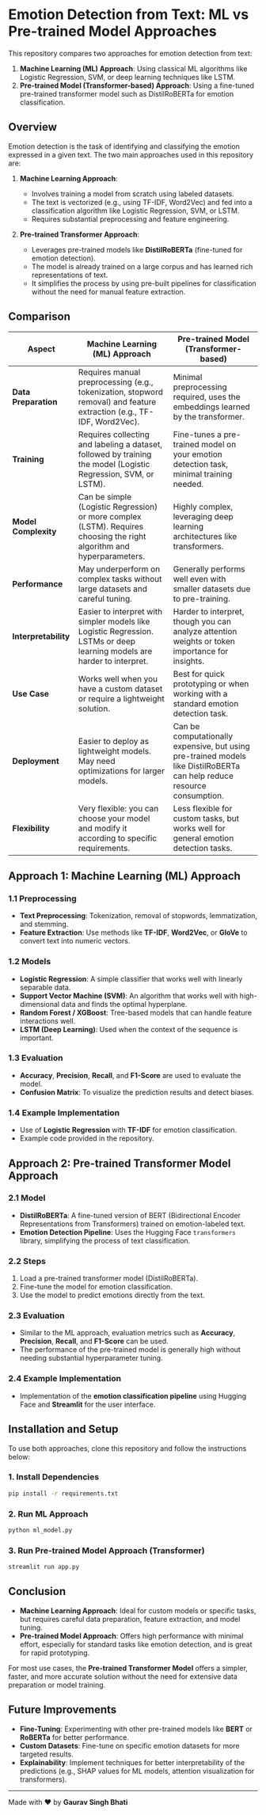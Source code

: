 # Emotion Detection from Text: ML vs Pre-trained Model Approaches

This repository compares two approaches for emotion detection from text:
1. **Machine Learning (ML) Approach**: Using classical ML algorithms like Logistic Regression, SVM, or deep learning techniques like LSTM.
2. **Pre-trained Model (Transformer-based) Approach**: Using a fine-tuned pre-trained transformer model such as DistilRoBERTa for emotion classification.

## Overview

Emotion detection is the task of identifying and classifying the emotion expressed in a given text. The two main approaches used in this repository are:

1. **Machine Learning Approach**:
    - Involves training a model from scratch using labeled datasets.
    - The text is vectorized (e.g., using TF-IDF, Word2Vec) and fed into a classification algorithm like Logistic Regression, SVM, or LSTM.
    - Requires substantial preprocessing and feature engineering.
  
2. **Pre-trained Transformer Approach**:
    - Leverages pre-trained models like **DistilRoBERTa** (fine-tuned for emotion detection).
    - The model is already trained on a large corpus and has learned rich representations of text.
    - It simplifies the process by using pre-built pipelines for classification without the need for manual feature extraction.

## Comparison

| **Aspect**               | **Machine Learning (ML) Approach**                               | **Pre-trained Model (Transformer-based)**                    |
|--------------------------|------------------------------------------------------------------|--------------------------------------------------------------|
| **Data Preparation**      | Requires manual preprocessing (e.g., tokenization, stopword removal) and feature extraction (e.g., TF-IDF, Word2Vec). | Minimal preprocessing required, uses the embeddings learned by the transformer. |
| **Training**              | Requires collecting and labeling a dataset, followed by training the model (Logistic Regression, SVM, or LSTM). | Fine-tunes a pre-trained model on your emotion detection task, minimal training needed. |
| **Model Complexity**      | Can be simple (Logistic Regression) or more complex (LSTM). Requires choosing the right algorithm and hyperparameters. | Highly complex, leveraging deep learning architectures like transformers. |
| **Performance**           | May underperform on complex tasks without large datasets and careful tuning. | Generally performs well even with smaller datasets due to pre-training. |
| **Interpretability**      | Easier to interpret with simpler models like Logistic Regression. LSTMs or deep learning models are harder to interpret. | Harder to interpret, though you can analyze attention weights or token importance for insights. |
| **Use Case**              | Works well when you have a custom dataset or require a lightweight solution. | Best for quick prototyping or when working with a standard emotion detection task. |
| **Deployment**            | Easier to deploy as lightweight models. May need optimizations for larger models. | Can be computationally expensive, but using pre-trained models like DistilRoBERTa can help reduce resource consumption. |
| **Flexibility**           | Very flexible: you can choose your model and modify it according to specific requirements. | Less flexible for custom tasks, but works well for general emotion detection tasks. |

## Approach 1: Machine Learning (ML) Approach

### 1.1 Preprocessing
   - **Text Preprocessing**: Tokenization, removal of stopwords, lemmatization, and stemming.
   - **Feature Extraction**: Use methods like **TF-IDF**, **Word2Vec**, or **GloVe** to convert text into numeric vectors.

### 1.2 Models
   - **Logistic Regression**: A simple classifier that works well with linearly separable data.
   - **Support Vector Machine (SVM)**: An algorithm that works well with high-dimensional data and finds the optimal hyperplane.
   - **Random Forest / XGBoost**: Tree-based models that can handle feature interactions well.
   - **LSTM (Deep Learning)**: Used when the context of the sequence is important.

### 1.3 Evaluation
   - **Accuracy**, **Precision**, **Recall**, and **F1-Score** are used to evaluate the model.
   - **Confusion Matrix**: To visualize the prediction results and detect biases.

### 1.4 Example Implementation
   - Use of **Logistic Regression** with **TF-IDF** for emotion classification.
   - Example code provided in the repository.

## Approach 2: Pre-trained Transformer Model Approach

### 2.1 Model
   - **DistilRoBERTa**: A fine-tuned version of BERT (Bidirectional Encoder Representations from Transformers) trained on emotion-labeled text.
   - **Emotion Detection Pipeline**: Uses the Hugging Face `transformers` library, simplifying the process of text classification.

### 2.2 Steps
   1. Load a pre-trained transformer model (DistilRoBERTa).
   2. Fine-tune the model for emotion classification.
   3. Use the model to predict emotions directly from the text.

### 2.3 Evaluation
   - Similar to the ML approach, evaluation metrics such as **Accuracy**, **Precision**, **Recall**, and **F1-Score** can be used.
   - The performance of the pre-trained model is generally high without needing substantial hyperparameter tuning.

### 2.4 Example Implementation
   - Implementation of the **emotion classification pipeline** using Hugging Face and **Streamlit** for the user interface.

## Installation and Setup

To use both approaches, clone this repository and follow the instructions below:

### 1. Install Dependencies
```bash
pip install -r requirements.txt
```

### 2. Run ML Approach
```bash
python ml_model.py
```

### 3. Run Pre-trained Model Approach (Transformer)
```bash
streamlit run app.py
```

## Conclusion

- **Machine Learning Approach**: Ideal for custom models or specific tasks, but requires careful data preparation, feature extraction, and model tuning.
- **Pre-trained Model Approach**: Offers high performance with minimal effort, especially for standard tasks like emotion detection, and is great for rapid prototyping.

For most use cases, the **Pre-trained Transformer Model** offers a simpler, faster, and more accurate solution without the need for extensive data preparation or model training.

## Future Improvements
- **Fine-Tuning**: Experimenting with other pre-trained models like **BERT** or **RoBERTa** for better performance.
- **Custom Datasets**: Fine-tune on specific emotion datasets for more targeted results.
- **Explainability**: Implement techniques for better interpretability of the predictions (e.g., SHAP values for ML models, attention visualization for transformers).

---

Made with ❤️ by **Gaurav Singh Bhati**
```
